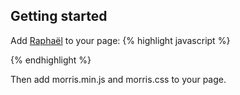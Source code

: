 ## Getting started

Add [Raphaël](http://raphaeljs.com) to your page: 
{% highlight javascript %}
<script src="//cdnjs.cloudflare.com/ajax/libs/raphael/2.1.2/raphael-min.js"></script>
{% endhighlight %}

Then add morris.min.js and morris.css to your page.
